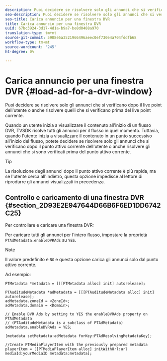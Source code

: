 ```yaml
---
description: Puoi decidere se risolvere solo gli annunci che si verificano dopo il live point dell'utente o anche risolvere quelli che si verificano prima del live point corrente.
seo-description: Puoi decidere se risolvere solo gli annunci che si verificano dopo il live point dell'utente o anche risolvere quelli che si verificano prima del live point corrente.
seo-title: Carica annuncio per una finestra DVR
title: Carica annuncio per una finestra DVR
uuid: 67bc3924-3d17-4d1a-b9a7-be8d0488a970
translation-type: tm+mt
source-git-commit: 5908e5a3521966496aeec0ef730e4a704fddfb68
workflow-type: tm+mt
source-wordcount: '245'
ht-degree: 0%

---
```



# Carica annuncio per una finestra DVR {#load-ad-for-a-dvr-window}

Puoi decidere se risolvere solo gli annunci che si verificano dopo il live point dell&#39;utente o anche risolvere quelli che si verificano prima del live point corrente.

Quando un utente inizia a visualizzare il contenuto all&#39;inizio di un flusso DVR, TVSDK risolve tutti gli annunci per il flusso in quel momento. Tuttavia, quando l&#39;utente inizia a visualizzare il contenuto in un punto successivo all&#39;inizio del flusso, potete decidere se risolvere solo gli annunci che si verificano dopo il punto attivo corrente dell&#39;utente o anche risolvere gli annunci che si sono verificati prima del punto attivo corrente.

>[!TIP]
>
>La risoluzione degli annunci dopo il punto attivo corrente è più rapida, ma se l&#39;utente cerca all&#39;indietro, questa opzione impedisce al lettore di riprodurre gli annunci visualizzati in precedenza.

## Controllo e caricamento di una finestra DVR {#section_2D93E2E947644D66B6F6ED1DD6742C25}

Per controllare e caricare una finestra DVR:

Per caricare tutti gli annunci per l&#39;intero flusso, impostare la proprietà `PTAdMetadata.enableDVRAds` su `YES`.

>[!NOTE]
>
>Il valore predefinito è `NO` e questa opzione carica gli annunci solo dal punto attivo corrente.

Ad esempio:

```
PTMetadata *metadata = [[[PTMetadata alloc] init] autorelease]; 
 
PTAuditudeMetadata *adMetadata = [[[PTAuditudeMetadata alloc] init] autorelease];  
adMetadata.zoneId = <ZoneId>; 
adMetadata.domain = <Domain>; 
 
// Enable DVR Ads by setting to YES the enableDVRAds property on PTAdMetadata  
// (PTAuditudeMetadata is a subclass of PTAdMetadata)  
adMetadata.enableDVRAds = YES; 
 
[metadata setMetadata:adMetadata forKey:PTAdResolvingMetadataKey]; 
 
//Create PTMediaPlayerItem with the previously prepared metadata    
playerItem = [[PTMediaPlayerItem alloc] initWithUrl:url mediaId:yourMediaID metadata:metadata]; 
```
